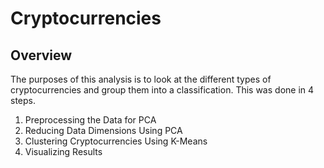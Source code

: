 # Cryptocurrencies

## Overview

The purposes of this analysis is to look at the different types of cryptocurrencies and group them into a classification. This was done in 4 steps.

1. Preprocessing the Data for PCA
2. Reducing Data Dimensions Using PCA
3. Clustering Cryptocurrencies Using K-Means
4. Visualizing Results 